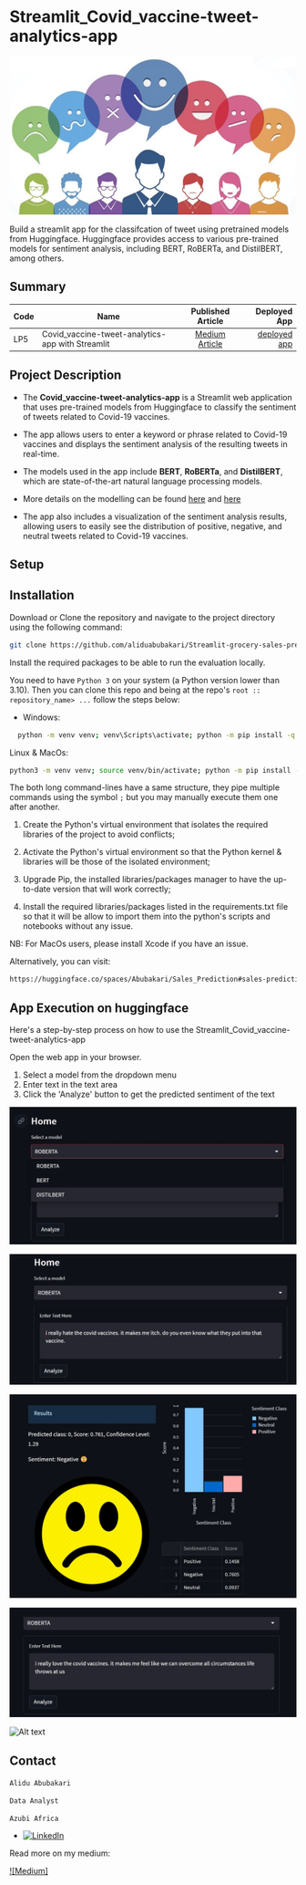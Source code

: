 # Streamlit_Covid_vaccine-tweet-analytics-app

![Alt text](/images/twitter-sentiment-analysis1.jpg)

Build a streamlit app for the classifcation of tweet using pretrained models from Huggingface. Huggingface provides access to various pre-trained models for sentiment analysis, including BERT, RoBERTa, and DistilBERT, among others.

## Summary
| Code      | Name        | Published Article |  Deployed App |
|-----------|-------------|:-------------:|------:|
| LP5 | Covid_vaccine-tweet-analytics-app with Streamlit |  [Medium Article](https://medium.com/@alidu143/building-a-streamlit-webapp-for-the-analyses-of-sentiment-towards-the-covid-vaccines-from-tweets-c5552cc88e1c) | [deployed app](https://huggingface.co/spaces/Abubakari/Covid_Vaccines_Tweet_Sentiment_Analysis) |

## Project Description
- The **Covid_vaccine-tweet-analytics-app** is a Streamlit web application that uses pre-trained models from Huggingface to classify the sentiment of tweets related to Covid-19 vaccines.

- The app allows users to enter a keyword or phrase related to Covid-19 vaccines and displays the sentiment analysis of the resulting tweets in real-time.

- The models used in the app include **BERT**, **RoBERTa**, and **DistilBERT**, which are state-of-the-art natural language processing models. 

- More details on the modelling can be found [here](https://medium.com/@alidu143/analyzing-sentiment-towards-the-covid-vaccines-using-pretrained-huggingface-models-8222d2e3610d) and [here](https://github.com/aliduabubakari/Analysing-social-media-sentiment-.git)

- The app also includes a visualization of the sentiment analysis results, allowing users to easily see the distribution of positive, negative, and neutral tweets related to Covid-19 vaccines.


## Setup

## Installation

Download or Clone the repository and navigate to the project directory using the following command:

```bash
git clone https://github.com/aliduabubakari/Streamlit-grocery-sales-prediction-app
```

Install the required packages to be able to run the evaluation locally.

You need to have `Python 3` on your system (a Python version lower than 3.10). Then you can clone this repo and being at the repo's `root :: repository_name> ...` follow the steps below:

- Windows:
```bash
  python -m venv venv; venv\Scripts\activate; python -m pip install -q --upgrade pip; python -m pip install -qr requirements.txt
```  
Linux & MacOs: 
```bash
python3 -m venv venv; source venv/bin/activate; python -m pip install -q --upgrade pip; python -m pip install -qr requirements.txt
```

The both long command-lines have a same structure, they pipe multiple commands using the symbol `;` but you may manually execute them one after another.

1. Create the Python's virtual environment that isolates the required libraries of the project to avoid conflicts;

2. Activate the Python's virtual environment so that the Python kernel & libraries will be those of the isolated environment;

3. Upgrade Pip, the installed libraries/packages manager to have the up-to-date version that will work correctly;

4. Install the required libraries/packages listed in the requirements.txt file so that it will be allow to import them into the python's scripts and notebooks without any issue.

NB: For MacOs users, please install Xcode if you have an issue.


Alternatively, you can visit:

``` bash
https://huggingface.co/spaces/Abubakari/Sales_Prediction#sales-prediction-app

```  

## App Execution on huggingface 
Here's a step-by-step process on how to use the Streamlit_Covid_vaccine-tweet-analytics-app

Open the web app in your browser.

1. Select a model from the dropdown menu
2. Enter text in the text area
3. Click the 'Analyze' button to get the predicted sentiment of the text

![Alt text](/images/1.jpg)

![Alt text](/images/3.jpg)

![Alt text](/images/2.jpg)

![Alt text](/images/4.jpg)

![Alt text](5/images/.jpg)


## Contact
`Alidu Abubakari`

`Data Analyst`

`Azubi Africa`

- [![LinkedIn](https://img.shields.io/badge/LinkedIn-%230077B5?logo=linkedin&logoColor=white)](https://www.linkedin.com/in/alidu-abubakari-2612bb57/) 

Read more on my medium: 

[![Medium]](https://medium.com/@alidu143/building-a-sales-prediction-app-with-streamlit-and-machine-learning-31746625d6ca) 




